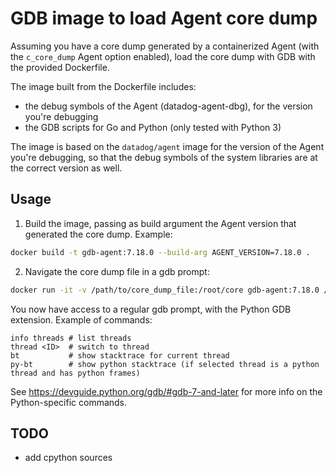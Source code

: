 # GDB image to load Agent core dump

Assuming you have a core dump generated by a containerized Agent (with
the `c_core_dump` Agent option enabled), load the core dump with GDB with the provided Dockerfile.

The image built from the Dockerfile includes:

* the debug symbols of the Agent (datadog-agent-dbg), for the version you're debugging
* the GDB scripts for Go and Python (only tested with Python 3)

The image is based on the `datadog/agent` image for the version of the Agent you're debugging, so that the debug symbols of
the system libraries are at the correct version as well.

## Usage

1. Build the image, passing as build argument the Agent version that generated the core dump. Example:

  ```sh
  docker build -t gdb-agent:7.18.0 --build-arg AGENT_VERSION=7.18.0 .
  ```

2. Navigate the core dump file in a gdb prompt:

  ```sh
  docker run -it -v /path/to/core_dump_file:/root/core gdb-agent:7.18.0 /root/core
  ```

You now have access to a regular gdb prompt, with the Python GDB extension. Example of commands:

```
info threads # list threads
thread <ID>  # switch to thread
bt           # show stacktrace for current thread
py-bt        # show python stacktrace (if selected thread is a python thread and has python frames)
```

See https://devguide.python.org/gdb/#gdb-7-and-later for more info on the Python-specific commands.

## TODO

* add cpython sources
